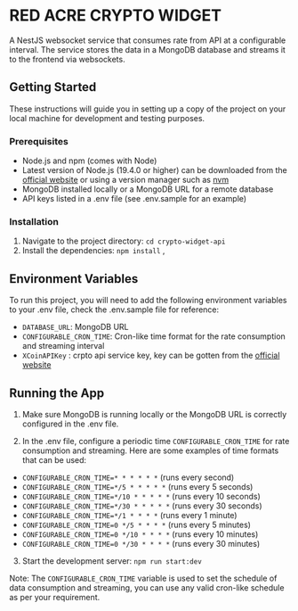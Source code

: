 # RED ACRE CRYPTO WIDGET

A NestJS websocket service that consumes rate from API at a configurable interval. The service stores the data in a MongoDB database and streams it to the frontend via websockets.

## Getting Started

These instructions will guide you in setting up a copy of the project on your local machine for development and testing purposes.

### Prerequisites

- Node.js and npm (comes with Node)
- Latest version of Node.js (19.4.0 or higher) can be downloaded from the [official website](https://nodejs.org/en/download/) or using a version manager such as [nvm](https://github.com/nvm-sh/nvm#installation)
- MongoDB installed locally or a MongoDB URL for a remote database
- API keys listed in a .env file (see .env.sample for an example)

### Installation
1. Navigate to the project directory: `cd crypto-widget-api`
2. Install the dependencies: `npm install` , 

## Environment Variables

To run this project, you will need to add the following environment variables to your .env file, check the .env.sample file for reference:

- `DATABASE_URL`: MongoDB URL
- `CONFIGURABLE_CRON_TIME`: Cron-like time format for the rate consumption and streaming interval
- `XCoinAPIKey` : crpto api service key, key can be gotten from the [official website](https://www.coinapi.io/pricing?apikey)


## Running the App

1. Make sure MongoDB is running locally or the MongoDB URL is correctly configured in the .env file.

2. In the .env file, configure a periodic time `CONFIGURABLE_CRON_TIME` for rate consumption and streaming. Here are some examples of time formats that can be used:
  
  - `CONFIGURABLE_CRON_TIME=* * * * * *` (runs every second)
  - `CONFIGURABLE_CRON_TIME=*/5 * * * * *` (runs every 5 seconds)
  - `CONFIGURABLE_CRON_TIME=*/10 * * * * *` (runs every 10 seconds)
  - `CONFIGURABLE_CRON_TIME=*/30 * * * * *` (runs every 30 seconds)
  - `CONFIGURABLE_CRON_TIME=*/1 * * * *` (runs every 1 minute)
  - `CONFIGURABLE_CRON_TIME=0 */5 * * * *` (runs every 5 minutes)
  - `CONFIGURABLE_CRON_TIME=0 */10 * * * *` (runs every 10 minutes)
  - `CONFIGURABLE_CRON_TIME=0 */30 * * * *` (runs every 30 minutes)

3. Start the development server: `npm run start:dev`

Note: The `CONFIGURABLE_CRON_TIME` variable is used to set the schedule of data consumption and streaming, you can use any valid cron-like schedule as per your requirement.
